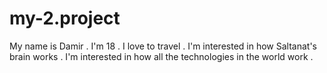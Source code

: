 # my-2.project
My name is Damir .
I'm 18 .
I love to travel .
I'm interested in how Saltanat's brain works .
I'm interested in how all the technologies in the world work .
